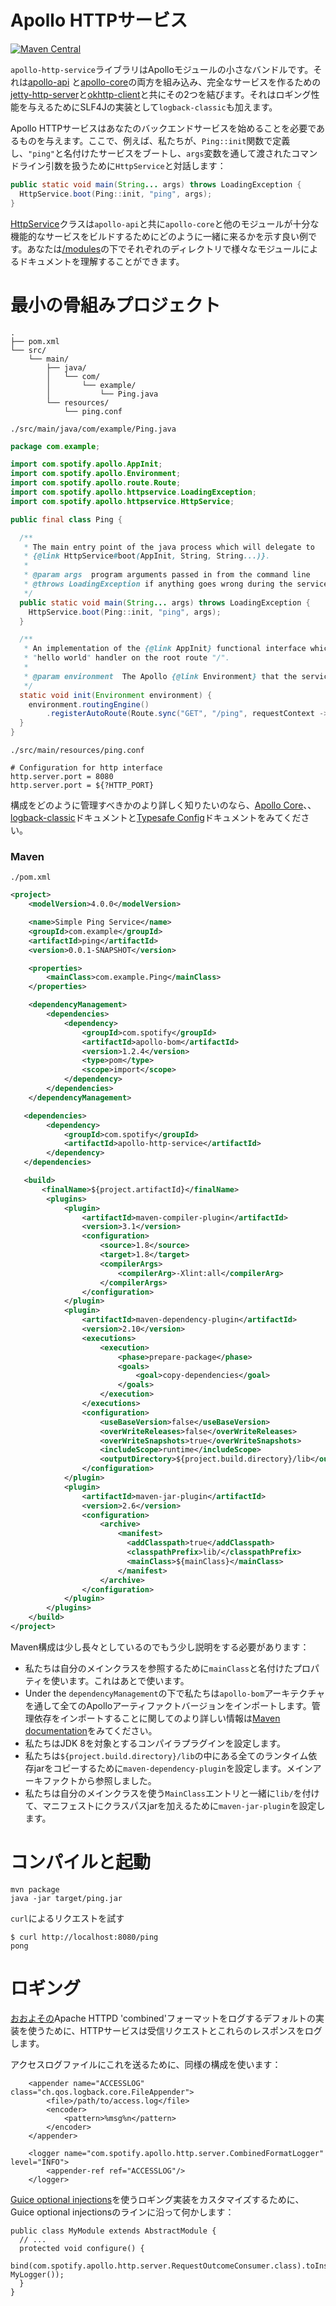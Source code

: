 Apollo HTTPサービス
===================

[![Maven Central](https://img.shields.io/maven-central/v/com.spotify/apollo-parent.svg)](https://search.maven.org/#search%7Cga%7C1%7Cg%3A%22com.spotify%22%20apollo*)

`apollo-http-service`ライブラリはApolloモジュールの小さなバンドルです。それは[apollo-api](../apollo-api) と[apollo-core](../apollo-core)の両方を組み込み、完全なサービスを作るための[jetty-http-server](../modules/jetty-http-server)と[okhttp-client](../modules/okhttp-client)と共にその2つを結びます。それはロギング性能を与えるためにSLF4Jの実装として`logback-classic`も加えます。

Apollo HTTPサービスはあなたのバックエンドサービスを始めることを必要であるものを与えます。ここで、例えば、私たちが、`Ping::init`関数で定義し、`"ping"`と名付けたサービスをブートし、`args`変数を通して渡されたコマンドライン引数を扱うために`HttpService`と対話します：

```java
public static void main(String... args) throws LoadingException {
  HttpService.boot(Ping::init, "ping", args);
}
```

[HttpService](src/main/java/com/spotify/apollo/httpservice/HttpService.java)クラスは`apollo-api`と共に`apollo-core`と他のモジュールが十分な機能的なサービスをビルドするためにどのように一緒に来るかを示す良い例です。あなたは[/modules](../modules)の下でそれぞれのディレクトリで様々なモジュールによるドキュメントを理解することができます。

最小の骨組みプロジェクト
========================

```plain
.
├── pom.xml
└── src/
    └── main/
        ├── java/
        │   └── com/
        │       └── example/
        │           └── Ping.java
        └── resources/
            └── ping.conf
```

`./src/main/java/com/example/Ping.java`
```java
package com.example;

import com.spotify.apollo.AppInit;
import com.spotify.apollo.Environment;
import com.spotify.apollo.route.Route;
import com.spotify.apollo.httpservice.LoadingException;
import com.spotify.apollo.httpservice.HttpService;

public final class Ping {

  /**
   * The main entry point of the java process which will delegate to
   * {@link HttpService#boot(AppInit, String, String...)}.
   *
   * @param args  program arguments passed in from the command line
   * @throws LoadingException if anything goes wrong during the service boot sequence
   */
  public static void main(String... args) throws LoadingException {
    HttpService.boot(Ping::init, "ping", args);
  }

  /**
   * An implementation of the {@link AppInit} functional interface which simply sets up a
   * "hello world" handler on the root route "/".
   *
   * @param environment  The Apollo {@link Environment} that the service is in.
   */
  static void init(Environment environment) {
    environment.routingEngine()
        .registerAutoRoute(Route.sync("GET", "/ping", requestContext -> "pong"));
  }
}
```

`./src/main/resources/ping.conf`
```
# Configuration for http interface
http.server.port = 8080
http.server.port = ${?HTTP_PORT}
```

構成をどのように管理すべきかのより詳しく知りたいのなら、[Apollo Core](../apollo-core)、、[logback-classic](http://logback.qos.ch/)ドキュメントと[Typesafe Config](https://github.com/typesafehub/config)ドキュメントをみてください。

### Maven

`./pom.xml`
```xml
<project>
    <modelVersion>4.0.0</modelVersion>

    <name>Simple Ping Service</name>
    <groupId>com.example</groupId>
    <artifactId>ping</artifactId>
    <version>0.0.1-SNAPSHOT</version>

    <properties>
        <mainClass>com.example.Ping</mainClass>
    </properties>

    <dependencyManagement>
        <dependencies>
            <dependency>
                <groupId>com.spotify</groupId>
                <artifactId>apollo-bom</artifactId>
                <version>1.2.4</version>
                <type>pom</type>
                <scope>import</scope>
            </dependency>
        </dependencies>
    </dependencyManagement>

   <dependencies>
        <dependency>
            <groupId>com.spotify</groupId>
            <artifactId>apollo-http-service</artifactId>
        </dependency>
   </dependencies>

   <build>
       <finalName>${project.artifactId}</finalName>
        <plugins>
            <plugin>
                <artifactId>maven-compiler-plugin</artifactId>
                <version>3.1</version>
                <configuration>
                    <source>1.8</source>
                    <target>1.8</target>
                    <compilerArgs>
                        <compilerArg>-Xlint:all</compilerArg>
                    </compilerArgs>
                </configuration>
            </plugin>
            <plugin>
                <artifactId>maven-dependency-plugin</artifactId>
                <version>2.10</version>
                <executions>
                    <execution>
                        <phase>prepare-package</phase>
                        <goals>
                            <goal>copy-dependencies</goal>
                        </goals>
                    </execution>
                </executions>
                <configuration>
                    <useBaseVersion>false</useBaseVersion>
                    <overWriteReleases>false</overWriteReleases>
                    <overWriteSnapshots>true</overWriteSnapshots>
                    <includeScope>runtime</includeScope>
                    <outputDirectory>${project.build.directory}/lib</outputDirectory>
                </configuration>
            </plugin>
            <plugin>
                <artifactId>maven-jar-plugin</artifactId>
                <version>2.6</version>
                <configuration>
                    <archive>
                        <manifest>
                          <addClasspath>true</addClasspath>
                          <classpathPrefix>lib/</classpathPrefix>
                          <mainClass>${mainClass}</mainClass>
                        </manifest>
                    </archive>
                </configuration>
            </plugin>
        </plugins>
    </build>
</project>
```

Maven構成は少し長々としているのでもう少し説明をする必要があります：

* 私たちは自分のメインクラスを参照するために`mainClass`と名付けたプロパティを使います。これはあとで使います。
* Under the `dependencyManagement`の下で私たちは`apollo-bom`アーキテクチャを通して全てのApolloアーティファクトバージョンをインポートします。管理依存をインポートすることに関してのより詳しい情報は[Maven documentation](https://maven.apache.org/guides/introduction/introduction-to-dependency-mechanism.html#Importing_Dependencies)をみてください。
* 私たちはJDK 8を対象とするコンパイラプラグインを設定します。
* 私たちは`${project.build.directory}/lib`の中にある全てのランタイム依存jarをコピーするために`maven-dependency-plugin`を設定します。メインアーキファクトから参照しました。
* 私たちは自分のメインクラスを使う`MainClass`エントリと一緒に`lib/`を付けて、マニフェストにクラスパスjarを加えるために`maven-jar-plugin`を設定します。

コンパイルと起動
===============
```
mvn package
java -jar target/ping.jar
```

`curl`によるリクエストを試す
```
$ curl http://localhost:8080/ping
pong
```

ロギング
=======

[おおよその](../modules/jetty-http-server/src/main/java/com/spotify/apollo/http/server/CombinedFormatLogger.java)Apache HTTPD 'combined'フォーマットをログするデフォルトの実装を使うために、HTTPサービスは受信リクエストとこれらのレスポンスをログします。

アクセスログファイルにこれを送るために、同様の構成を使います：

```
    <appender name="ACCESSLOG" class="ch.qos.logback.core.FileAppender">
        <file>/path/to/access.log</file>
        <encoder>
            <pattern>%msg%n</pattern>
        </encoder>
    </appender>

    <logger name="com.spotify.apollo.http.server.CombinedFormatLogger" level="INFO">
        <appender-ref ref="ACCESSLOG"/>
    </logger>
```

[Guice optional injections](https://github.com/google/guice/wiki/Injections#optional-injections)を使うロギング実装をカスタマイズするために、Guice optional injectionsのラインに沿って何かします：

```
public class MyModule extends AbstractModule {
  // ...
  protected void configure() {
    bind(com.spotify.apollo.http.server.RequestOutcomeConsumer.class).toInstance(new MyLogger());
  }
}
```
